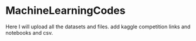 # MachineLearningCodes
Here I will upload all the datasets and files.
add kaggle competition links and notebooks and csv.
